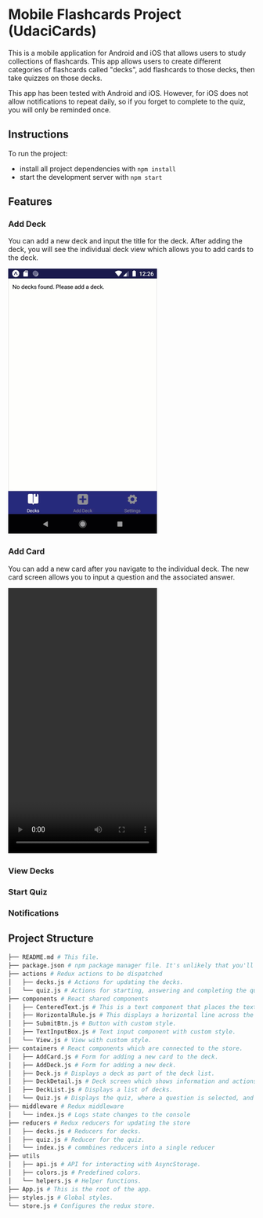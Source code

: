 # Mobile Flashcards Project (UdaciCards)

This is a mobile application for Android and iOS that allows users to study collections of flashcards. This app allows users to create different categories of flashcards called "decks", add flashcards to those decks, then take quizzes on those decks.

This app has been tested with Android and iOS. However, for iOS does not allow notifications to repeat daily, so if you forget to complete to the quiz, you will only be reminded once.

## Instructions

To run the project:

* install all project dependencies with `npm install`
* start the development server with `npm start`

## Features

### Add Deck

You can add a new deck and input the title for the deck. After adding the deck, you will see the individual deck view which allows you to add cards to the deck.

<p>
  <img width="304" height="540" src="demo/add-deck.gif">
</p>

### Add Card

You can add a new card after you navigate to the individual deck. The new card screen allows you to input a question and the associated answer.

<video width="304" height="540" controls="controls">
  <source src="demo/add-card.mp4"></source>
  <p>Your browser does not support the video tag.</p>
</video>

### View Decks


### Start Quiz


### Notifications

## Project Structure
```bash
├── README.md # This file.
├── package.json # npm package manager file. It's unlikely that you'll need to modify this.
├── actions # Redux actions to be dispatched
│   ├── decks.js # Actions for updating the decks.
│   └── quiz.js # Actions for starting, answering and completing the quiz.
├── components # React shared components
│   ├── CenteredText.js # This is a text component that places the text at the center of the screen.
│   ├── HorizontalRule.js # This displays a horizontal line across the page, similar to <hr>
│   ├── SubmitBtn.js # Button with custom style.
│   ├── TextInputBox.js # Text input component with custom style.
│   └── View.js # View with custom style.
├── containers # React components which are connected to the store.
│   ├── AddCard.js # Form for adding a new card to the deck.
│   ├── AddDeck.js # Form for adding a new deck.
│   ├── Deck.js # Displays a deck as part of the deck list.
│   ├── DeckDetail.js # Deck screen which shows information and actions relating to the deck.
│   ├── DeckList.js # Displays a list of decks.
│   └── Quiz.js # Displays the quiz, where a question is selected, and the user can show the answer, mark as correct or incorrect, and view results after completing the quiz.
├── middleware # Redux middleware
│   └── index.js # Logs state changes to the console
├── reducers # Redux reducers for updating the store
│   ├── decks.js # Reducers for decks.
│   ├── quiz.js # Reducer for the quiz.
│   └── index.js # commbines reducers into a single reducer
├── utils
│   ├── api.js # API for interacting with AsyncStorage.
│   ├── colors.js # Predefined colors.
│   └── helpers.js # Helper functions.
├── App.js # This is the root of the app.
├── styles.js # Global styles.
└── store.js # Configures the redux store.
```